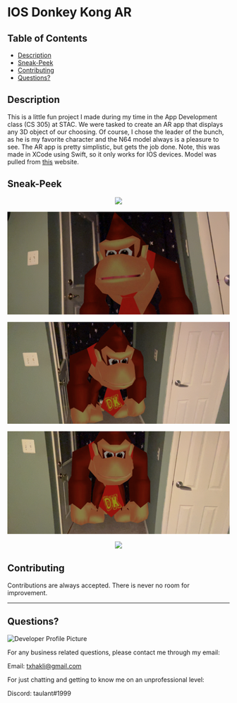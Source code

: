 # IOS Donkey Kong AR
  
  ## Table of Contents
  * [Description](#description)
  * [Sneak-Peek](#sneak-peek)
  * [Contributing](#contributing)
  * [Questions?](#questions)
  
  
  ## Description
This is a little fun project I made during my time in the App Development class (CS 305) at STAC. We were tasked to create an AR app that displays any 3D object of our choosing. Of course, I chose the leader of the bunch, as he is my favorite character and the N64 model always is a pleasure to see. The AR app is pretty simplistic, but gets the job done. Note, this was made in XCode using Swift, so it only works for IOS devices. Model was pulled from [this](https://www.modelsresource.com/nintendo_64/donkeykong64/model/4909/) website.
  
  ## Sneak-Peek

  <p align="center">
    <img src="take_5.gif">
  </p>
  
  <p align="center">
    <img src="take_1.png">
  </p>
  
  <p align="center">
    <img src="take_2.png">
  </p>
  
  <p align="center">
    <img src="take_3.png">
  </p>
  
  <p align="center">
    <img src="take_4.gif">
  </p>

  
  ## Contributing
  
  Contributions are always accepted. There is never no room for improvement. 
  
  ---
  
  ## Questions?
  
  ![Developer Profile Picture](https://avatars.githubusercontent.com/u/58316986?s=460&u=b6d47b95334d6366fb3a422f40454ac40f571a9f&v=4) 
  
  For any business related questions, please contact me through my email:
  
  Email: txhakli@gmail.com
  
  For just chatting and getting to know me on an unprofessional level:
  
  Discord: taulant#1999
